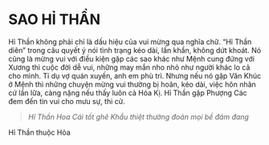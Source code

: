 # SAO HỈ THẦN

Hỉ Thần không phải chỉ là dấu hiệu của vui mừng qua nghĩa chữ. “Hỉ Thần diên” trong câu quyết ý nói tình trạng kéo dài, lần khần, không dứt khoát. Nó cũng là mừng vui với điều kiện gặp các sao khác như Mệnh cung đứng với Xương thì cuộc đời dễ vui, những may mắn nho nhỏ như người khác lo cả cho mình. Tỉ dụ vợ quán xuyến, anh em phù trì. Nhưng nếu nó gặp Văn Khúc ở Mệnh thì những chuyện mừng vui thường bị hoãn, kéo dài, việc hôn nhân cứ lần lữa, càng nặng nếu thấy luôn cả Hóa Kị. Hỉ Thần gặp Phượng Các đem đến tin vui cho mưu sự, thi cử.

> *Hỉ Thần Hoa Cái tốt ghê*
> *Khẩu thiệt thường đoản mọi bề đảm đang*

Hỉ Thần thuộc Hỏa